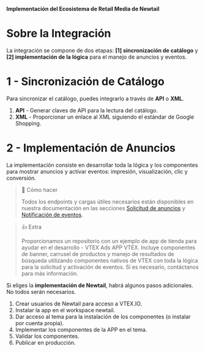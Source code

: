 **Implementación del Ecosistema de Retail Media de Newtail**

# Sobre la Integración

La integración se compone de dos etapas: **[1] sincronización de catálogo** y **[2] implementación de la lógica** para el manejo de anuncios y eventos.

# 1 - Sincronización de Catálogo

Para sincronizar el catálogo, puedes integrarlo a través de **API** o **XML**.

1. **API** - Generar claves de API para la lectura del catálogo.
2. **XML** - Proporcionar un enlace al XML siguiendo el estándar de Google Shopping.

# 2 - Implementación de Anuncios

La implementación consiste en desarrollar toda la lógica y los componentes para mostrar anuncios y activar eventos: impresión, visualización, clic y conversión.

> 📘 Cómo hacer
>
> Todos los endpoints y cargas útiles necesarios están disponibles en nuestra documentación en las secciones [Solicitud de anuncios](https://vtex-ads.readme.io/reference/requisicao-de-anuncios) y [Notificación de eventos](https://vtex-ads.readme.io/reference/notificacao-de-eventos).

> 👍 Extra
>
> Proporcionamos un repositorio con un ejemplo de app de tienda para ayudar en el desarrollo - VTEX Ads APP VTEX. Incluye componentes de banner, carrusel de productos y manejo de resultados de búsqueda utilizando componentes nativos de VTEX con toda la lógica para la solicitud y activación de eventos. Si es necesario, contáctanos para más información.

Si eliges la **implementación de Newtail**, habrá algunos pasos adicionales. No todos serán necesarios.

1. Crear usuarios de Newtail para acceso a VTEX.IO.
2. Instalar la app en el workspace newtail.
3. Dar acceso al tema para la instalación de los componentes (o instalar por cuenta propia).
4. Implementar los componentes de la APP en el tema.
5. Validar los componentes.
6. Publicar en producción.
